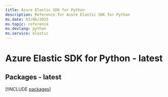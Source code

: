 ```yaml
---
title: Azure Elastic SDK for Python
description: Reference for Azure Elastic SDK for Python
ms.date: 03/06/2025
ms.topic: reference
ms.devlang: python
ms.service: elastic
---
```

# Azure Elastic SDK for Python - latest
## Packages - latest
[!INCLUDE [packages](elastic-index.md)]